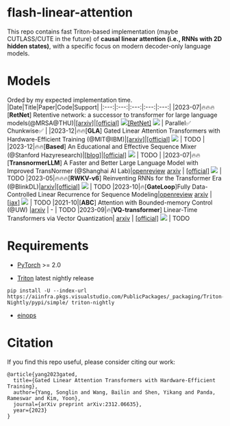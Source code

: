 # flash-linear-attention
This repo contains fast Triton-based implementation (maybe CUTLASS/CUTE in the future) of **causal linear attention (i.e., RNNs with 2D hidden states)**, with a specific focus on modern decoder-only language models. 

# Models
Orded by my expected implementation time.
|Date|Title|Paper|Code|Support|
|:---:|:---:|:---:|:---:|:---:|
|2023-07|🔥🔥🔥[**RetNet**] Retentive network: a successor to transformer for large language models(@MRSA@THU)|[[arxiv]](https://arxiv.org/abs/2307.08621)|[[official]](https://github.com/microsoft/torchscale/tree/main) ![](https://img.shields.io/github/stars/microsoft/torchscale.svg?style=social)[[RetNet]](https://github.com/Jamie-Stirling/RetNet/tree/main) ![](https://img.shields.io/github/stars/Jamie-Stirling/RetNet.svg?style=social) | Parallel✅ Chunkwise✅ |
|2023-12|🔥🔥[**GLA**] Gated Linear Attention Transformers with Hardware-Efficient Training (@MIT@IBM)|[[arxiv]](https://arxiv.org/abs/2312.06635)|[[official]](https://github.com/berlino/gated_linear_attention) ![](https://img.shields.io/github/stars/berlino/gated_linear_attention.svg?style=social) | TODO |
|2023-12|🔥🔥[**Based**] An Educational and Effective Sequence Mixer (@Stanford Hazyresearch)|[[blog]](https://hazyresearch.stanford.edu/blog/2023-12-11-zoology2-based)|[[official]](https://github.com/HazyResearch/zoology) ![](https://img.shields.io/github/stars/HazyResearch/zoology.svg?style=social) | TODO |
|2023-07|🔥🔥[**TransnormerLLM**] A Faster and Better Large Language Model with Improved TransNormer (@Shanghai AI Lab)|[openreview](https://openreview.net/forum?id=OROKjdAfjs) [arxiv](https://arxiv.org/abs/2307.14995) | [[official]](https://github.com/OpenNLPLab/TransnormerLLM) ![](https://img.shields.io/github/stars/OpenNLPLab/TransnormerLLM.svg?style=social) | TODO
|2023-05|🔥🔥🔥[**RWKV-v6**] Reinventing RNNs for the Transformer Era (@BlinkDL)|[arxiv](https://arxiv.org/abs/2305.13048)|[[official]](https://github.com/BlinkDL/RWKV-LM) ![](https://img.shields.io/github/stars/BlinkDL/RWKV-LM.svg?style=social) | TODO 
|2023-10|🔥[**GateLoop**]Fully Data-Controlled Linear Recurrence for Sequence Modeling|[openreview](https://openreview.net/forum?id=02Ug9N8DCI) [arxiv](https://arxiv.org/abs/2311.01927) | [[jax]](https://github.com/lucidrains/gateloop-transformer) ![](https://img.shields.io/github/stars/lucidrains/gateloop-transformer.svg?style=social) | TODO
|2021-10|[**ABC**] Attention with Bounded-memory Control (@UW) |[arxiv](https://arxiv.org/abs/2110.02488) | - | TODO
|2023-09|🔥[**VQ-transformer**] Linear-Time Transformers via Vector Quantization| [arxiv](https://arxiv.org/abs/2309.16354) | [[official]](https://github.com/transformer-vq/transformer_vq) ![](https://img.shields.io/github/stars/transformer-vq/transformer_vq.svg?style=social) | TODO





# Requirements
- [PyTorch](https://pytorch.org/) >= 2.0

- [Triton](https://github.com/openai/triton) latest nightly release
```
pip install -U --index-url https://aiinfra.pkgs.visualstudio.com/PublicPackages/_packaging/Triton-Nightly/pypi/simple/ triton-nightly
```

- [einops](https://einops.rocks/)

# Citation
If you find this repo useful, please consider citing our work:
```
@article{yang2023gated,
  title={Gated Linear Attention Transformers with Hardware-Efficient Training},
  author={Yang, Songlin and Wang, Bailin and Shen, Yikang and Panda, Rameswar and Kim, Yoon},
  journal={arXiv preprint arXiv:2312.06635},
  year={2023}
}

```

